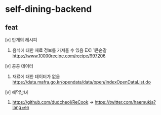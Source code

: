 # self-dining-backend

## feat
[v] 만개의 레시피 
1. 음식에 대한 재료 정보를 가져올 수 있음 EX) 1큰숟갈 https://www.10000recipe.com/recipe/997206

[v] 공공 데이터
1. 재료에 대한 데이터가 없음 https://data.mafra.go.kr/opendata/data/open/indexOpenDataList.do

[v] 해먹남녀
1. https://github.com/dudcheol/ReCook -> https://twitter.com/haemukja?lang=en
